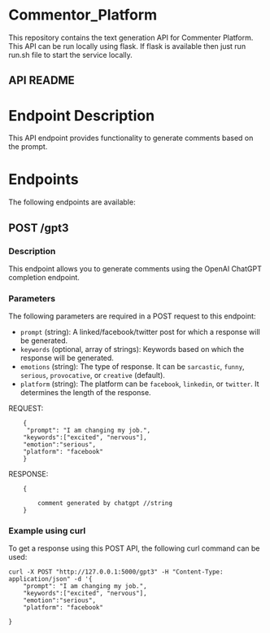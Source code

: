 # Commentor_Platform
This repository contains the text generation API for Commenter Platform. This API can be run locally using flask. If flask is available then just run run.sh file to start the service locally. 

## API README
# Endpoint Description
This API endpoint provides functionality to generate comments based on the prompt.

# Endpoints
The following endpoints are available:

## POST /gpt3
### Description
This endpoint allows you to generate comments using the OpenAI ChatGPT completion endpoint.

### Parameters
The following parameters are required in a POST request to this endpoint:

- `prompt` (string): A linked/facebook/twitter post for which a response will be generated.
- `keywords` (optional, array of strings): Keywords based on which the response will be generated.
- `emotions` (string): The type of response. It can be `sarcastic`, `funny`, `serious`, `provocative`, or `creative` (default).
- `platform` (string): The platform can be `facebook`, `linkedin`, or `twitter`. It determines the length of the response.

REQUEST:

```
    {
     "prompt": "I am changing my job.", 
    "keywords":["excited", "nervous"],  
    "emotion":"serious", 
    "platform": "facebook" 
    }
```

RESPONSE:

```
    {

        comment generated by chatgpt //string
    }
```


### Example using curl
To get a response using this POST API, the following curl command can be used:

```shell
curl -X POST "http://127.0.0.1:5000/gpt3" -H "Content-Type: application/json" -d '{
    "prompt": "I am changing my job.",
    "keywords":["excited", "nervous"],
    "emotion":"serious",
    "platform": "facebook"

}
```

